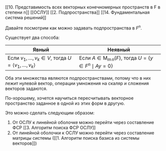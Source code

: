 [[10. Представимость всех векторных конечномерных пространств в F в степени n]]
[[ОСЛУ]]
[[2. Подпространства]]
[[14. Фундаментальная система решений]]

Давайте посмотрим как можно задавать подпространства в $F^n$.

Существует два способа:

| Явный                                                                   | Неявный                                                                      |
| ----------------------------------------------------------------------- | ---------------------------------------------------------------------------- |
| Если $v_1,\ldots,v_k\in V$, тогда $U = \langle v_1,\ldots, v_k \rangle$ | Если $A\in \operatorname{M}_{m\,n}(F)$, тогда $U = \{y\in F^n \mid Ay = 0\}$ |
Оба эти множества являются подпространствами, потому что в них лежит нулевой вектор, операции умножения на скаляр и сложения векторов задаются.

По-хорошему, хочется научиться пересчитывать векторное пространство заданное в одной из этих форм в другую.

Это можно сделать следующим образом:
1. От ОСЛУ к линейной оболочке можно перейти через составление ФСР [[3. Алгоритм поиска ФСР ОСЛУ]]
2. От линейной оболочки к ОСЛУ можно перейти через составление матрицы системы ([[1. Алгоритм поиска базиса из системы векторов]])
